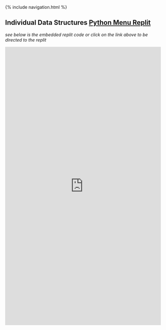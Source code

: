 {% include navigation.html %}

## Individual Data Structures [Python Menu Replit](https://replit.com/join/oeweapkivd-aadyanjalidaita)
*see below is the embedded replit code or click on the link above to be directed to the replit*  

<iframe frameborder="0" width="100%" height="900" src="https://replit.com/@AadyanjaliDaita/indivrepo?lite=true#menu.py"></iframe>
